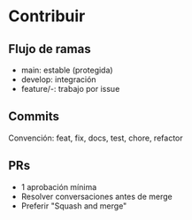 # Contribuir

## Flujo de ramas
- main: estable (protegida)
- develop: integración
- feature/<id-issue>-<desc>: trabajo por issue

## Commits
Convención: feat, fix, docs, test, chore, refactor

## PRs
- 1 aprobación mínima
- Resolver conversaciones antes de merge
- Preferir "Squash and merge"